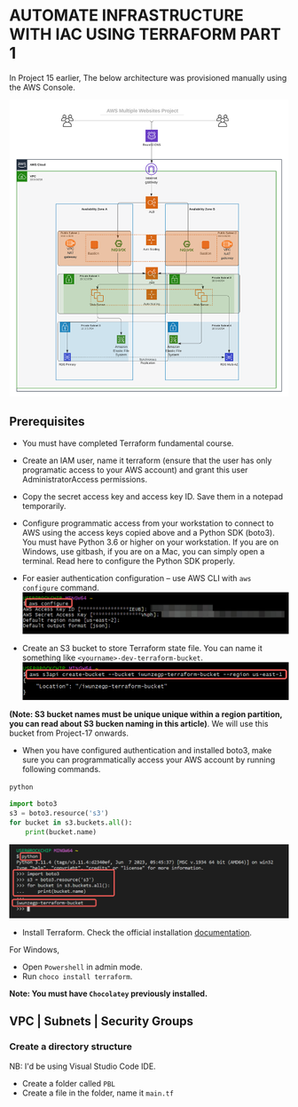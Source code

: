 # AUTOMATE INFRASTRUCTURE WITH IAC USING TERRAFORM PART 1

In Project 15 earlier, The below architecture was provisioned manually using the AWS Console.

![Alt text](images/architecture.png)

## Prerequisites

- You must have completed Terraform fundamental course.
- Create an IAM user, name it terraform (ensure that the user has only programatic access to your AWS account) and grant this user AdministratorAccess permissions.
- Copy the secret access key and access key ID. Save them in a notepad temporarily.
- Configure programmatic access from your workstation to connect to AWS using the access keys copied above and a Python SDK (boto3). You must have Python 3.6 or higher on your workstation.
If you are on Windows, use gitbash, if you are on a Mac, you can simply open a terminal. Read here to configure the Python SDK properly.
- For easier authentication configuration – use AWS CLI with `aws configure` command.
![Alt text](<images/aws configure.png>)

- Create an S3 bucket to store Terraform state file. You can name it something like `<yourname>-dev-terraform-bucket`.
![Alt text](<images/s3 create bucket.png>)

**(Note: S3 bucket names must be unique unique within a region partition, you can read about S3 bucken naming in this article)**. We will use this bucket from Project-17 onwards.

- When you have configured authentication and installed boto3, make sure you can programmatically access your AWS account by running following commands.

`python`  

```python
import boto3
s3 = boto3.resource('s3')
for bucket in s3.buckets.all():
    print(bucket.name)
```
![Alt text](<images/bucket check.png>)

- Install Terraform. Check the official installation [documentation](https://developer.hashicorp.com/terraform/tutorials/aws-get-started/install-cli#install-terraform). 

For Windows,
- Open `Powershell` in admin mode.
- Run `choco install terraform`.

**Note: You must have `Chocolatey` previously installed.**

## VPC | Subnets | Security Groups

### Create a directory structure
NB: I'd be using Visual Studio Code IDE.
- Create a folder called `PBL`
- Create a file in the folder, name it `main.tf`
